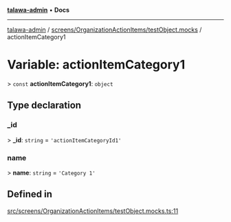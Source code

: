 [**talawa-admin**](../../../../README.md) • **Docs**

***

[talawa-admin](../../../../modules.md) / [screens/OrganizationActionItems/testObject.mocks](../README.md) / actionItemCategory1

# Variable: actionItemCategory1

\> `const` **actionItemCategory1**: `object`

## Type declaration

### \_id

\> **\_id**: `string` = `'actionItemCategoryId1'`

### name

\> **name**: `string` = `'Category 1'`

## Defined in

[src/screens/OrganizationActionItems/testObject.mocks.ts:11](https://github.com/PalisadoesFoundation/talawa-admin/blob/3f6b41a67c6932f4c0bce6ffb822d4ef12ede8c8/src/screens/OrganizationActionItems/testObject.mocks.ts#L11)
